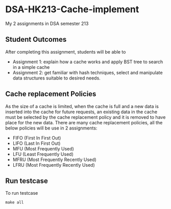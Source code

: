 # DSA-HK213-Cache-implement
My 2 assignments in DSA semester 213

## Student Outcomes
After completing this assignment, students will be able to
* Assignment 1: explain how a cache works and apply BST tree to search in a simple cache
* Assignment 2: get familiar with hash techniques, select and manipulate data structures suitable to desired needs.

## Cache replacement Policies
As the size of a cache is limited, when the cache is full and a new data is
inserted into the cache for future requests, an existing data in the cache must
be selected by the cache replacement policy and it is removed to have place for
the new data. There are many cache replacement policies, all the below policies will be use in 2 assignments:
* FIFO (First In First Out)
* LIFO (Last In First Out)
* MFU (Most Frequently Used)
* LFU (Least Frequently Used)
* MFRU (Most Frequently Recently Used)
* LFRU (Most Frequently Recently Used)

## Run testcase

To run testcase
```C++
make all
```
